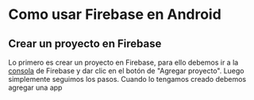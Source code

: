 
# Como usar Firebase en Android

## Crear un proyecto en Firebase
Lo primero es crear un proyecto en Firebase, para ello debemos ir a la [consola](https://console.firebase.google.com/) de Firebase y dar clic en el botón de "Agregar proyecto". Luego simplemente seguimos los pasos.
Cuando lo tengamos creado debemos agregar una app 

